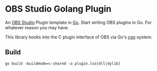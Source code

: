 # OBS Studio Golang Plugin

An [OBS Studio] Plugin template in [Go]. Start writing OBS plugins in Go. For whatever reason you may have.

This library hooks into the C plugin interface of OBS via Go's [cgo] system.

[OBS Studio]: https://obsproject.com/
[Go]: https://golang.org/
[cgo]: https://golang.org/cmd/cgo/

## Build

    go build -buildmode=c-shared -o plugin.[so|dll|dylib]
